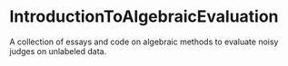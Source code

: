 # IntroductionToAlgebraicEvaluation
A collection of essays and code on algebraic methods to evaluate noisy judges on unlabeled data.

